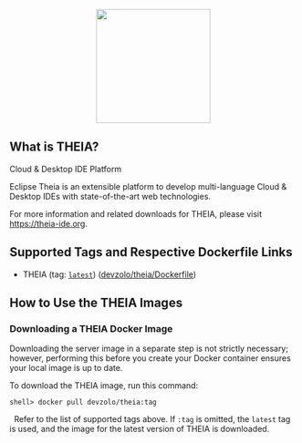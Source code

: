 <p align="center">
  <img src="https://theia-ide.org/static/theia-logo-edited-a5310c78563e0592df22c555efd7d215.svg" height="200" />
</p>

What is THEIA?
--------------

Cloud & Desktop IDE Platform

Eclipse Theia is an extensible platform to develop multi-language Cloud & Desktop IDEs with state-of-the-art web technologies.

For more information and related downloads for THEIA, please visit <https://theia-ide.org>.

Supported Tags and Respective Dockerfile Links
----------------------------------------------

-   THEIA (tag: [`latest`](https://github.com/devzolo/docker-theia/blob/master/Dockerfile)) ([devzolo/theia/Dockerfile](https://github.com/devzolo/docker-theia/blob/master/Dockerfile))

How to Use the THEIA Images
---------------------------

### Downloading a THEIA Docker Image

Downloading the server image in a separate step is not strictly necessary; however, performing this before you create your Docker container ensures your local image is up to date.

To download the THEIA image, run this command:

    shell> docker pull devzolo/theia:tag
&nbsp;
Refer to the list of supported tags above. If `:tag` is omitted, the `latest` tag is used, and the image for the latest version of THEIA is downloaded.
